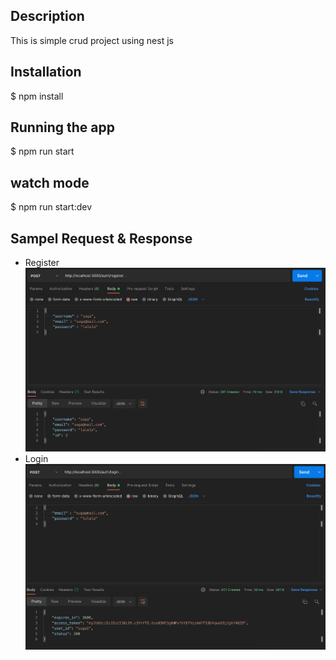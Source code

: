## Description
This is simple crud project using nest js

## Installation
$ npm install

## Running the app
$ npm run start

## watch mode
$ npm run start:dev

## Sampel Request & Response
- Register
![register.png](/images/register.png)
- Login
![login.png](/images/login.png)